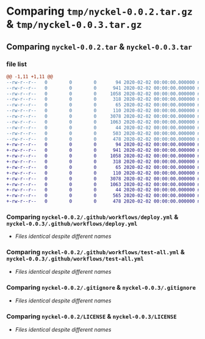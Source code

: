 # Comparing `tmp/nyckel-0.0.2.tar.gz` & `tmp/nyckel-0.0.3.tar.gz`

## Comparing `nyckel-0.0.2.tar` & `nyckel-0.0.3.tar`

### file list

```diff
@@ -1,11 +1,11 @@
--rw-r--r--   0        0        0       94 2020-02-02 00:00:00.000000 nyckel-0.0.2/requirements.txt
--rw-r--r--   0        0        0      941 2020-02-02 00:00:00.000000 nyckel-0.0.2/.github/workflows/deploy.yml
--rw-r--r--   0        0        0     1058 2020-02-02 00:00:00.000000 nyckel-0.0.2/.github/workflows/test-all.yml
--rw-r--r--   0        0        0      318 2020-02-02 00:00:00.000000 nyckel-0.0.2/.vscode/settings.json
--rw-r--r--   0        0        0       65 2020-02-02 00:00:00.000000 nyckel-0.0.2/src/nyckel/greeter.py
--rw-r--r--   0        0        0      110 2020-02-02 00:00:00.000000 nyckel-0.0.2/src/nyckel/tests/test_greeter.py
--rw-r--r--   0        0        0     3078 2020-02-02 00:00:00.000000 nyckel-0.0.2/.gitignore
--rw-r--r--   0        0        0     1063 2020-02-02 00:00:00.000000 nyckel-0.0.2/LICENSE
--rw-r--r--   0        0        0       44 2020-02-02 00:00:00.000000 nyckel-0.0.2/README.md
--rw-r--r--   0        0        0      503 2020-02-02 00:00:00.000000 nyckel-0.0.2/pyproject.toml
--rw-r--r--   0        0        0      478 2020-02-02 00:00:00.000000 nyckel-0.0.2/PKG-INFO
+-rw-r--r--   0        0        0       94 2020-02-02 00:00:00.000000 nyckel-0.0.3/requirements.txt
+-rw-r--r--   0        0        0      941 2020-02-02 00:00:00.000000 nyckel-0.0.3/.github/workflows/deploy.yml
+-rw-r--r--   0        0        0     1058 2020-02-02 00:00:00.000000 nyckel-0.0.3/.github/workflows/test-all.yml
+-rw-r--r--   0        0        0      318 2020-02-02 00:00:00.000000 nyckel-0.0.3/.vscode/settings.json
+-rw-r--r--   0        0        0       65 2020-02-02 00:00:00.000000 nyckel-0.0.3/src/nyckel/greeter.py
+-rw-r--r--   0        0        0      110 2020-02-02 00:00:00.000000 nyckel-0.0.3/tests/test_greeter.py
+-rw-r--r--   0        0        0     3078 2020-02-02 00:00:00.000000 nyckel-0.0.3/.gitignore
+-rw-r--r--   0        0        0     1063 2020-02-02 00:00:00.000000 nyckel-0.0.3/LICENSE
+-rw-r--r--   0        0        0       44 2020-02-02 00:00:00.000000 nyckel-0.0.3/README.md
+-rw-r--r--   0        0        0      565 2020-02-02 00:00:00.000000 nyckel-0.0.3/pyproject.toml
+-rw-r--r--   0        0        0      478 2020-02-02 00:00:00.000000 nyckel-0.0.3/PKG-INFO
```

### Comparing `nyckel-0.0.2/.github/workflows/deploy.yml` & `nyckel-0.0.3/.github/workflows/deploy.yml`

 * *Files identical despite different names*

### Comparing `nyckel-0.0.2/.github/workflows/test-all.yml` & `nyckel-0.0.3/.github/workflows/test-all.yml`

 * *Files identical despite different names*

### Comparing `nyckel-0.0.2/.gitignore` & `nyckel-0.0.3/.gitignore`

 * *Files identical despite different names*

### Comparing `nyckel-0.0.2/LICENSE` & `nyckel-0.0.3/LICENSE`

 * *Files identical despite different names*

